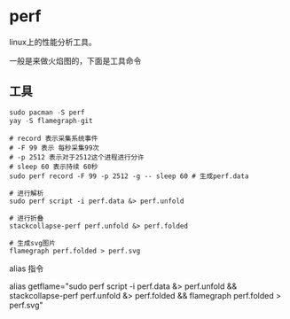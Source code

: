 # perf

linux上的性能分析工具。

一般是来做火焰图的，下面是工具命令
## 工具

```c++
sudo pacman -S perf
yay -S flamegraph-git

```

```shell
# record 表示采集系统事件
# -F 99 表示 每秒采集99次
# -p 2512 表示对于2512这个进程进行分许
# sleep 60 表示持续 60秒
sudo perf record -F 99 -p 2512 -g -- sleep 60 # 生成perf.data

# 进行解析
sudo perf script -i perf.data &> perf.unfold

# 进行折叠
stackcollapse-perf perf.unfold &> perf.folded

# 生成svg图片
flamegraph perf.folded > perf.svg
```

alias 指令

alias getflame="sudo perf script -i perf.data &> perf.unfold && stackcollapse-perf perf.unfold &> perf.folded && flamegraph perf.folded > perf.svg"

